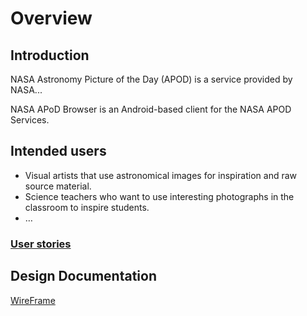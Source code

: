 # Overview

## Introduction

NASA Astronomy Picture of the Day (APOD) is a service provided by NASA...

NASA APoD Browser is an Android-based client for the NASA APOD Services.

## Intended users

* Visual artists that use astronomical images for inspiration and raw source material.
* Science teachers who want to use interesting photographs in the classroom to inspire students.
* &hellip;

### [User stories](user-stories.md)

## Design Documentation
[WireFrame](wireframe.png)